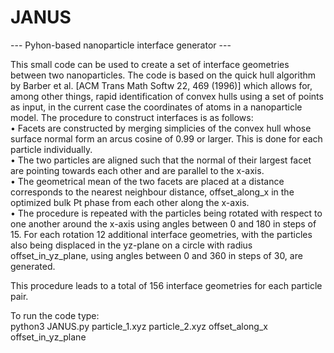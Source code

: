 # JANUS
--- Pyhon-based nanoparticle interface generator ---    
  
This small code can be used to create a set of interface geometries between two nanoparticles. The code is based on the quick hull algorithm by Barber et al. [ACM Trans Math Softw  22, 469 (1996)] which allows for, among other things, rapid identification of convex hulls using a set of points as input, in the current case the coordinates of atoms in a nanoparticle model. The procedure to construct interfaces is as follows:  
•	Facets are constructed by merging simplicies of the convex hull whose surface normal form an arcus cosine of 0.99 or larger.  This is done for each particle individually.  
•	The two particles are aligned such that the normal of their largest facet are pointing towards each other and are parallel to the x-axis.  
•	The geometrical mean of the two facets are placed at a distance corresponds to the nearest neighbour distance, offset_along_x in the optimized bulk Pt phase from each other along the x-axis.  
•	The procedure is repeated with the particles being rotated with respect to one another around the x-axis using angles between 0 and 180 in steps of 15. For each rotation 12 additional interface geometries, with the particles also being displaced in the yz-plane on a circle with radius offset_in_yz_plane, using  angles between 0 and 360 in steps of 30, are generated.  
  
This procedure leads to a total of 156 interface geometries for each particle pair.
  
To run the code type:  
python3 JANUS.py particle_1.xyz particle_2.xyz offset_along_x offset_in_yz_plane  
